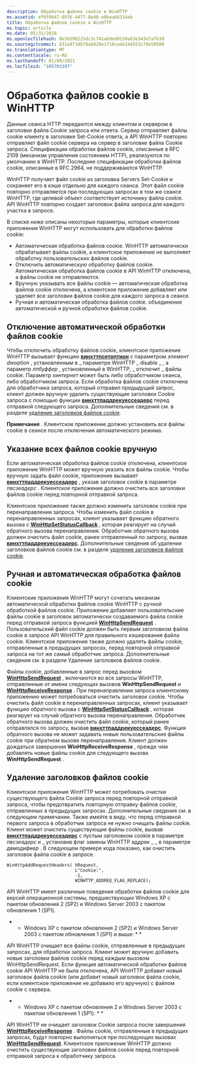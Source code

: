 ```yaml
---
description: Обработка файлов cookie в WinHTTP
ms.assetid: ef0f0847-05f6-4477-8e48-e0bea66314ab
title: Обработка файлов cookie в WinHTTP
ms.topic: article
ms.date: 05/31/2018
ms.openlocfilehash: 8e3b596225dc3c741ab9ed0139a63e343e7afb3d
ms.sourcegitcommit: 831e8f3db78ab820e1710cede244553c70e50500
ms.translationtype: MT
ms.contentlocale: ru-RU
ms.lasthandoff: 01/08/2021
ms.locfileid: "105703397"
---
```

# <a name="cookie-handling-in-winhttp"></a>Обработка файлов cookie в WinHTTP

Данные сеанса HTTP передаются между клиентом и сервером в заголовке файла Cookie запроса или ответа. Сервер отправляет файлы cookie клиенту в заголовке Set-Cookie ответа, а API WinHTTP повторно отправляет файл cookie сервера на сервер в заголовке файла Cookie запроса. Спецификации обработки файлов cookie, описанные в RFC 2109 (механизм управления состоянием HTTP), реализуются по умолчанию в WinHTTP. Последние спецификации обработки файлов cookie, описанные в RFC 2964, не поддерживаются WinHTTP.

WinHTTP получает файл cookie из заголовка Servers Set-Cookie и сохраняет его в кэше отдельно для каждого сеанса. Этот файл cookie повторно отправляется при последующих запросах в том же сеансе WinHTTP, где целевой объект соответствует источнику файла cookie. API WinHTTP повторно создает заголовок файла запроса для каждого участка в запросе.

В списке ниже описаны некоторые параметры, которые клиентские приложения WinHTTP могут использовать для обработки файлов cookie:

-   Автоматическая обработка файлов cookie. WinHTTP автоматически обрабатывает файлы cookie, а клиентское приложение не выполняет обработку пользовательских файлов cookie.
-   Отключить автоматическую обработку файлов cookie. Автоматическая обработка файлов cookie в API WinHTTP отключена, а файлы cookie не отправляются.
-   Вручную указывать все файлы cookie — автоматическая обработка файлов cookie отключена, а клиентское приложение добавляет или удаляет все заголовки файлов cookie для каждого запроса в сеансе.
-   Ручная и автоматическая обработка файлов cookie. объединение автоматической и ручной обработки файлов cookie.

## <a name="disabling-automatic-cookie-handling"></a>Отключение автоматической обработки файлов cookie

Чтобы отключить обработку файлов cookie, клиентское приложение WinHTTP вызывает функцию [**винхттпсетоптион**](/windows/desktop/api/Winhttp/nf-winhttp-winhttpsetoption) с параметром *элемент dwoption* , установленным в \_ параметре WinHTTP \_ disable \_ , а параметр *лпбуффер* , установленный в WinHTTP, \_ отключит \_ файлы cookie. Параметр *хинтернет* может быть либо обработчиком сеанса, либо обработчиком запроса. Если обработка файлов cookie отключена для обработчика запроса, который отправил предыдущий запрос, клиент должен вручную удалить существующие заголовки Cookie запроса с помощью функции [**винхттпаддрекуессеадерс**](/windows/desktop/api/Winhttp/nf-winhttp-winhttpaddrequestheaders) перед отправкой следующего запроса. Дополнительные сведения см. в разделе [удаление заголовков файлов cookie](#removing-cookie-headers).

**Примечание**  .  Клиентское приложение должно установить все файлы cookie в сеансе после отключения автоматического режима.

## <a name="manually-specifying-all-cookies"></a>Указание всех файлов cookie вручную

Если автоматическая обработка файлов cookie отключена, клиентское приложение WinHTTP может вручную указать все файлы cookie. Чтобы вручную задать файл cookie, приложение вызывает [**винхттпаддрекуессеадерс**](/windows/desktop/api/Winhttp/nf-winhttp-winhttpaddrequestheaders) , указав заголовок cookie в параметре *пвсзеадерс* . Клиентское приложение должно очистить все заголовки файлов cookie перед повторной отправкой запроса.

Клиентское приложение также должно изменить заголовок cookie при перенаправлении запроса. Чтобы изменить файл cookie в перенаправленных запросах, клиент указывает функцию обратного вызова с [**WinHttpSetStatusCallback**](/windows/desktop/api/Winhttp/nf-winhttp-winhttpsetstatuscallback) , которая реагирует на случай обратного вызова перенаправления. Обработчик обратного вызова должен очистить файл cookie, ранее отправленный по запросу, вызвав [**винхттпаддрекуессеадерс**](/windows/desktop/api/Winhttp/nf-winhttp-winhttpaddrequestheaders). Дополнительные сведения об удалении заголовков файлов cookie см. в разделе [удаление заголовков файлов cookie](#removing-cookie-headers).

## <a name="manual-and-automatic-cookie-handling"></a>Ручная и автоматическая обработка файлов cookie

Клиентские приложения WinHTTP могут сочетать механизм автоматической обработки файлов cookie WinHTTP с ручной обработкой файлов cookie. Приложение добавляет пользовательские файлы cookie в заголовок автоматически создаваемого файла cookie перед отправкой запроса функцией [**WinHttpSendRequest**](/windows/desktop/api/Winhttp/nf-winhttp-winhttpsendrequest) . Пользовательский файл cookie должен быть первым заголовком файла cookie в запросе API WinHTTP для правильного кэширования файла cookie. Клиентское приложение также должно удалять файлы cookie, отправленные в предыдущих запросах, перед повторной отправкой запроса на тот же самый обработчик запроса. Дополнительные сведения см. в разделе Удаление заголовков файлов cookie.

Файлы cookie, добавленные в запрос перед вызовом [**WinHttpSendRequest**](/windows/desktop/api/Winhttp/nf-winhttp-winhttpsendrequest) , включаются во все запросы WinHTTP, отправленные от имени следующих вызовов **WinHttpSendRequest** и [**WinHttpReceiveResponse**](/windows/desktop/api/Winhttp/nf-winhttp-winhttpreceiveresponse) . При перенаправлении запроса клиентскому приложению может потребоваться очистить заголовок cookie. Чтобы очистить файл cookie в перенаправленных запросах, клиент указывает функцию обратного вызова с [**WinHttpSetStatusCallback**](/windows/desktop/api/Winhttp/nf-winhttp-winhttpsetstatuscallback) , которая реагирует на случай обратного вызова перенаправления. Обработчик обратного вызова должен очистить файл cookie, который ранее отправлялся по запросу, вызвав [**винхттпаддрекуессеадерс**](/windows/desktop/api/Winhttp/nf-winhttp-winhttpaddrequestheaders). Функция обратного вызова не может задавать новые пользовательские файлы cookie при обратном вызове перенаправления. Клиент должен дождаться завершения **WinHttpReceiveResponse** , прежде чем добавлять новые файлы cookie для следующего вызова **WinHttpSendRequest** .

## <a name="removing-cookie-headers"></a>Удаление заголовков файлов cookie

Клиентское приложение WinHTTP может потребовать очистки существующего файла Cookie запроса перед повторной отправкой запроса, чтобы предотвратить повторную отправку файлов cookie, отправленных в предыдущих запросах. Дополнительные сведения см. в следующем примечании. Также имейте в виду, что перед отправкой первого запроса в обработчик запроса не нужно очищать файлы cookie. Клиент может очистить существующие файлы cookie, вызвав [**винхттпаддрекуессеадерс**](/windows/desktop/api/Winhttp/nf-winhttp-winhttpaddrequestheaders) с пустым заголовком cookie в параметре *пвсзеадерс* и \_ установив флаг замены WinHTTP аддрек \_ \_ в параметре *двмодифиер* . В следующем примере кода показано, как очистить заголовок файла cookie в запросе.

``` syntax
WinHttpAddRequestHeaders( hRequest, 
                          L"Cookie:", 
                          -1, 
                          WINHTTP_ADDREQ_FLAG_REPLACE);
```

API WinHTTP имеет различные поведения обработки файлов cookie для версий операционной системы, предшествующих Windows XP с пакетом обновления 2 (SP2) и Windows Server 2003 с пакетом обновления 1 (SP1).

* * Windows XP с пакетом обновления 2 (SP2) и Windows Server 2003 с пакетом обновления 1 (SP1) и выше: * *

API WinHTTP очищает все файлы cookie, отправленные в предыдущих запросах, для обработки запроса. Клиент может вручную добавить новые заголовки файлов cookie перед каждым вызовом WinHttpSendRequest. Если функция автоматической обработки файлов cookie API WinHTTP не была отключена, API WinHTTP добавит новый заголовок файла cookie (или добавит новый заголовок файла cookie, если клиентское приложение не добавило его вручную) с файлом cookie с сервера.

* * Windows XP с пакетом обновления 2 и Windows Server 2003 с пакетом обновления 1 (SP1): * *

API WinHTTP не очищает заголовок Cookie запроса после завершения [**WinHttpReceiveResponse**](/windows/desktop/api/Winhttp/nf-winhttp-winhttpreceiveresponse) . Файлы cookie, отправленные в предыдущих запросах, будут повторно выполняться при последующих вызовах [**WinHttpSendRequest**](/windows/desktop/api/Winhttp/nf-winhttp-winhttpsendrequest). Клиентское приложение WinHTTP должно очистить существующие заголовки файлов cookie перед повторной отправкой запроса к обработчику запроса.

 

 



